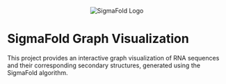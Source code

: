 <p align="center">
  <img src="https://i.postimg.cc/J02YgJC5/Sigma-Fold-Logo-removebg-preview.png" alt="SigmaFold Logo">
</p>

# SigmaFold Graph Visualization

This project provides an interactive graph visualization of RNA sequences and their corresponding secondary structures, generated using the SigmaFold algorithm.
